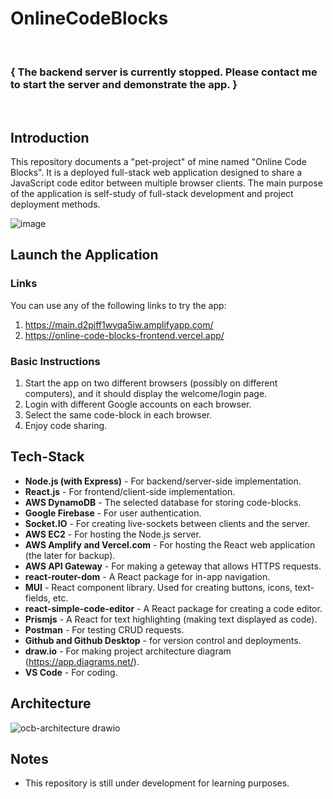 # OnlineCodeBlocks
<br>

### { The backend server is currently stopped. Please contact me to start the server and demonstrate the app. }
<br>

## Introduction

This repository documents a "pet-project" of mine named "Online Code Blocks". It is a deployed full-stack web application designed to share a JavaScript code editor between multiple browser clients. The main purpose of the application is self-study of full-stack development and project deployment methods.

![image](https://user-images.githubusercontent.com/72878018/211213980-f213146e-453a-47c0-bf6e-e6a25472a08a.png)


## Launch the Application

### Links
You can use any of the following links to try the app:
1. https://main.d2piff1wyqa5iw.amplifyapp.com/
2. https://online-code-blocks-frontend.vercel.app/

### Basic Instructions

1. Start the app on two different browsers (possibly on different computers), and it should display the welcome/login page.
2. Login with different Google accounts on each browser.
3. Select the same code-block in each browser.
4. Enjoy code sharing.


## Tech-Stack

* **Node.js (with Express)** - For backend/server-side implementation.
* **React.js** - For frontend/client-side implementation.
* **AWS DynamoDB** - The selected database for storing code-blocks.
* **Google Firebase** - For user authentication.
* **Socket.IO** - For creating live-sockets between clients and the server.
* **AWS EC2** - For hosting the Node.js server.
* **AWS Amplify and Vercel.com** - For hosting the React web application (the later for backup).
* **AWS API Gateway** - For making a geteway that allows HTTPS requests.
* **react-router-dom** - A React package for in-app navigation.
* **MUI** - React component library. Used for creating buttons, icons, text-fields, etc.
* **react-simple-code-editor** - A React package for creating a code editor.
* **Prismjs** - A React for text highlighting (making text displayed as code).
* **Postman** - For testing CRUD requests.
* **Github and Github Desktop** - for version control and deployments.
* **draw.io** - For making project architecture diagram (https://app.diagrams.net/).
* **VS Code** - For coding.


## Architecture

![ocb-architecture drawio](https://user-images.githubusercontent.com/72878018/211475127-f391503e-891f-488e-95bc-d60871f22517.png)


## Notes

* This repository is still under development for learning purposes.
